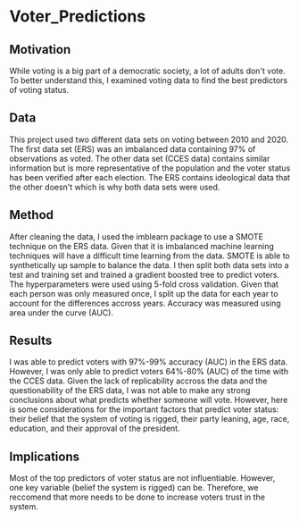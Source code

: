 # Voter_Predictions
## Motivation
While voting is a big part of a democratic society, a lot of adults don't vote. To better understand this, I examined voting data to find the best predictors of voting status. 

## Data
This project used two different data sets on voting between 2010 and 2020. The first data set (ERS) was an imbalanced data containing 97% of observations as voted. The other data set (CCES data) contains similar information but is more representative of the population and the voter status has been verified after each election.  The ERS contains ideological data that the other doesn't which is why both data sets were used. 

## Method
After cleaning the data, I used the imblearn package to use a SMOTE technique on the ERS data. Given that it is imbalanced machine learning techniques will have a difficult time learning from the data. SMOTE is able to synthetically up sample to balance the data. I then split both data sets into a test and training set and trained a gradient boosted tree to predict voters. The hyperparameters were used using 5-fold cross validation. Given that each person was only measured once, I split up the data for each year to account for the differences accross years. Accuracy was measured using area under the curve (AUC).

## Results
I was able to predict voters with 97%-99% accuracy (AUC) in the ERS data. However, I was only able to predict voters 64%-80% (AUC) of the time with the CCES data. Given the lack of replicability accross the data  and the questionability of the ERS data, I was not able to make any strong conclusions about what predicts whether someone will vote. However, here is some considerations for the important factors that predict voter status: their belief that the system of voting is rigged, their party leaning, age, race, education, and their approval of the president.

## Implications
Most of the top predictors of voter status are not influentiable. However, one key variable (belief the system is rigged) can be. Therefore, we reccomend that more needs to be done to increase voters trust in the system. 
